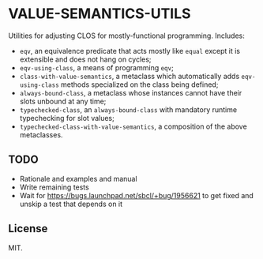 # VALUE-SEMANTICS-UTILS

Utilities for adjusting CLOS for mostly-functional programming. Includes:

* `eqv`, an equivalence predicate that acts mostly like `equal`
  except it is extensible and does not hang on cycles;
* `eqv-using-class`, a means of programming `eqv`;
* `class-with-value-semantics`, a metaclass which automatically adds
  `eqv-using-class` methods specialized on the class being defined;
* `always-bound-class`, a metaclass whose instances cannot have their
  slots unbound at any time;
* `typechecked-class`, an `always-bound-class` with mandatory runtime
  typechecking for slot values;
* `typechecked-class-with-value-semantics`, a composition of the above
  metaclasses.

## TODO

* Rationale and examples and manual
* Write remaining tests
* Wait for https://bugs.launchpad.net/sbcl/+bug/1956621 to get fixed and
  unskip a test that depends on it

## License

MIT.

